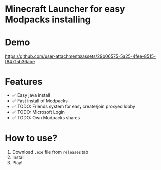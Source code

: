 # Minecraft Launcher for easy Modpacks installing

# Demo
https://github.com/user-attachments/assets/29b06575-5a25-4fee-8515-f84715b36abe

# Features
- ✅ Easy java install
- ✅ Fast install of Modpacks
- ✅ TODO: Friends system for easy create/join proxyed lobby
- ✅ TODO: Microsoft Login
- ✅ TODO: Own Modpacks shares

# How to use?
1. Download `.exe` file from `releases` tab
2. Install
3. Play!



